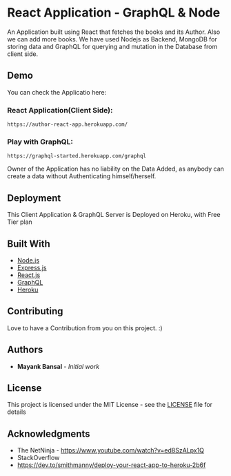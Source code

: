 # React Application -  GraphQL & Node

An Application built using React that fetches the books and its Author. Also we can add more books. We have used Nodejs as Backend, MongoDB for storing data and GraphQL for querying and mutation in the Database from client side.

## Demo
You can check the Applicatio here:

### React Application(Client Side): 
```
https://author-react-app.herokuapp.com/
```

### Play with GraphQL: 
```
https://graphql-started.herokuapp.com/graphql
```
Owner of the Application has no liability on the Data Added, as anybody can create a data without Authenticating himself/herself.

## Deployment

This Client Application & GraphQL Server is Deployed on Heroku, with Free Tier plan

## Built With

* [Node.js](https://nodejs.org/en/docs/) 
* [Express.js](https://expressjs.com/)
* [React.js](https://reactjs.org/)
* [GraphQL](https://graphql.org/)
* [Heroku](https://www.heroku.com/) 

## Contributing

Love to have a Contribution from you on this project. :)


## Authors

* **Mayank Bansal** - *Initial work*


## License

This project is licensed under the MIT License - see the [LICENSE](LICENSE) file for details

## Acknowledgments

* The NetNinja - https://www.youtube.com/watch?v=ed8SzALpx1Q
* StackOverflow
* https://dev.to/smithmanny/deploy-your-react-app-to-heroku-2b6f
